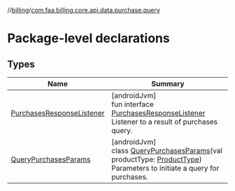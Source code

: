 //[billing](../../index.md)/[com.faa.billing.core.api.data.purchase.query](index.md)

# Package-level declarations

## Types

| Name | Summary |
|---|---|
| [PurchasesResponseListener](-purchases-response-listener/index.md) | [androidJvm]<br>fun interface [PurchasesResponseListener](-purchases-response-listener/index.md)<br>Listener to a result of purchases query. |
| [QueryPurchasesParams](-query-purchases-params/index.md) | [androidJvm]<br>class [QueryPurchasesParams](-query-purchases-params/index.md)(val productType: [ProductType](../com.faa.billing.core.api/-product-type/index.md))<br>Parameters to initiate a query for purchases. |

